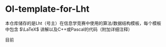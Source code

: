 # OI-template-for-Lht
本仓库储存的是Lht（号主）在信息学竞赛中使用的算法/数据结构模板，每个模板中包含 $\LaTeX$ 讲解以及C++或Pascal的代码（附加详细注释）

目前
